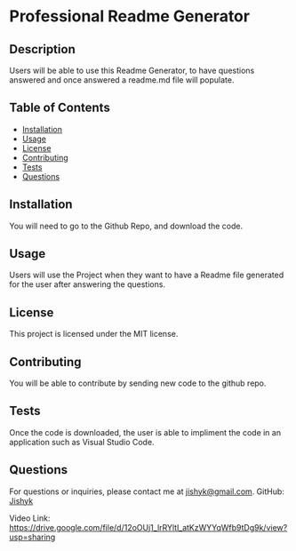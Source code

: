 
  # Professional Readme Generator
  
  ## Description
  Users will be able to use this Readme Generator, to have questions answered and once answered a readme.md file will populate.
  
  ## Table of Contents
  - [Installation](#installation)
  - [Usage](#usage)
  - [License](#license)
  - [Contributing](#contributing)
  - [Tests](#tests)
  - [Questions](#questions)
  
  ## Installation
  You will need to go to the Github Repo, and download the code.
  
  ## Usage
  Users will use the Project when they want to have a Readme file generated for the user after answering the questions. 
  
  ## License
  This project is licensed under the MIT license.
  
  ## Contributing
  You will be able to contribute by sending new code to the github repo.
  
  ## Tests
  Once the code is downloaded, the user is able to impliment the code in an application such as Visual Studio Code.
  
  ## Questions
  For questions or inquiries, please contact me at jishyk@gmail.com.
  GitHub: [Jishyk](https://github.com/Jishyk)
  
  Video Link: https://drive.google.com/file/d/12oOUj1_lrRYltl_atKzWYYqWfb9tDg9k/view?usp=sharing
  